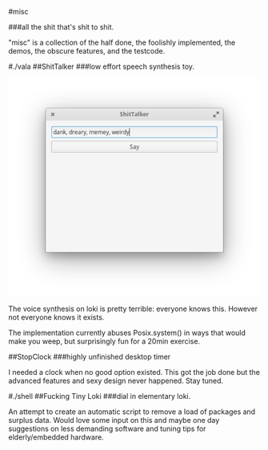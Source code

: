 #misc

###all the shit that's shit to shit.

"misc" is a collection of the half done, the foolishly implemented, the demos, the obscure features, and the testcode.

#./vala
##ShitTalker
###low effort speech synthesis toy.

![screenshot](https://github.com/Nine-H/misc/raw/master/screenshots/shittalker.png)

The voice synthesis on loki is pretty terrible: everyone knows this. However not everyone knows it exists.

The implementation currently abuses Posix.system() in ways that would make you weep, but surprisingly fun for a 20min exercise.

##StopClock
###highly unfinished desktop timer

I needed a clock when no good option existed. This got the job done but the advanced features and sexy design never happened. Stay tuned.

#./shell
##Fucking Tiny Loki
###dial in elementary loki.

An attempt to create an automatic script to remove a load of packages and surplus data. Would love some input on this and maybe one day suggestions on less demanding software and tuning tips for elderly/embedded hardware.
